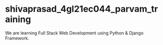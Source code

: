 # shivaprasad_4gl21ec044_parvam_training
We are learning Full Stack Web Development using Python &amp; Django Framework.
